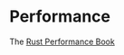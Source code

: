 # Performance

The [Rust Performance Book][rust-performance-book]

[rust-performance-book]: https://github.com/nnethercote/perf-book
